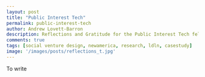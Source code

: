 ```yaml
---
layout: post
title: "Public Interest Tech"
permalink: public-interest-tech
author: Andrew Lovett-Barron
description: Reflections and Gratitude for the Public Interest Tech fellowship
comments: true
tags: [social venture design, newamerica, research, ldln, casestudy]
image: '/images/posts/reflections_t.jpg'
---
```


To write